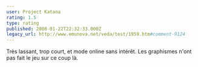 ```yaml
---
user: Project Katana
rating: 1.5
type: rating
published: 2008-01-22T22:32:33.000Z
legacy_url: http://www.emunova.net/veda/test/1959.htm#comment-9124
---
```

Très lassant, trop court, et mode online sans intérêt. Les graphismes n'ont pas fait le jeu sur ce coup là.